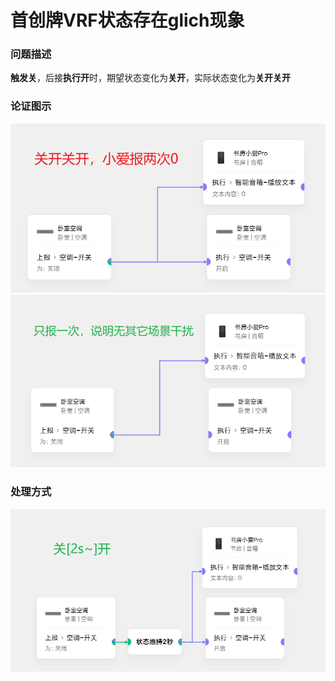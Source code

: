 # 首创牌VRF状态存在glich现象
### 问题描述
**触发关**，后接**执行开**时，期望状态变化为**关开**，实际状态变化为**关开关开**
### 论证图示
![图示](图片/1_首创牌VRF状态存在glich现象.png)
![图示](图片/1_首创牌VRF状态存在glich现象_try.png)
### 处理方式
![图示](图片/1_首创牌VRF状态存在glich现象_处理方式.png)
